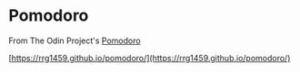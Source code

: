 # Pomodoro

From The Odin Project's [Pomodoro](https://www.theodinproject.com/courses/web-development-101/lessons/pairing-project)

[https://rrg1459.github.io/pomodoro/](https://rrg1459.github.io/pomodoro/)
